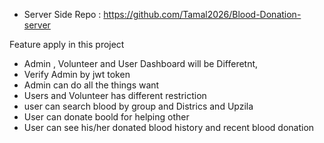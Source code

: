 * Server Side Repo : https://github.com/Tamal2026/Blood-Donation-server

Feature apply in this project 
* Admin , Volunteer and User Dashboard will be Differetnt,
* Verify Admin by jwt token
* Admin can do all the things want
* Users and Volunteer has different restriction
* user can search blood by group and Districs and Upzila
* User can donate boold for helping other
* User can see his/her donated blood history and recent blood donation
